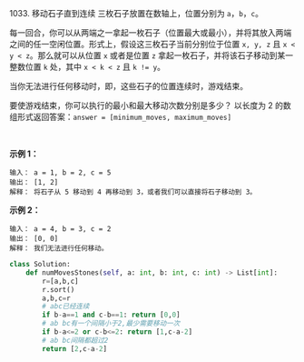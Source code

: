 1033. 移动石子直到连续
三枚石子放置在数轴上，位置分别为 `a`，`b`，`c`。

每一回合，你可以从两端之一拿起一枚石子（位置最大或最小），并将其放入两端之间的任一空闲位置。形式上，假设这三枚石子当前分别位于位置 `x, y, z` 且 `x < y < z`。那么就可以从位置 `x` 或者是位置 `z` 拿起一枚石子，并将该石子移动到某一整数位置 `k` 处，其中 `x < k < z` 且 `k != y`。

当你无法进行任何移动时，即，这些石子的位置连续时，游戏结束。

要使游戏结束，你可以执行的最小和最大移动次数分别是多少？ 以长度为 2 的数组形式返回答案：`answer = [minimum_moves, maximum_moves]`

 

**示例 1：**

```
输入： a = 1, b = 2, c = 5
输出： [1, 2]
解释： 将石子从 5 移动到 4 再移动到 3，或者我们可以直接将石子移动到 3。
```

**示例 2：**

```
输入： a = 4, b = 3, c = 2
输出： [0, 0]
解释： 我们无法进行任何移动。
```


```py
class Solution:
    def numMovesStones(self, a: int, b: int, c: int) -> List[int]:
        r=[a,b,c]
        r.sort()
        a,b,c=r
        # abc已经连续
        if b-a==1 and c-b==1: return [0,0]
        # ab bc有一个间隔小于2,最少需要移动一次
        if b-a<=2 or c-b<=2: return [1,c-a-2]
        # ab bc间隔都超过2
        return [2,c-a-2]

